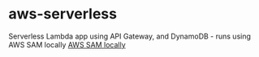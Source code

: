 # aws-serverless
Serverless Lambda app using API Gateway, and DynamoDB - runs using AWS SAM locally
[AWS SAM locally](https://github.com/aaronwht/aws-sam-dynamodb-local)
